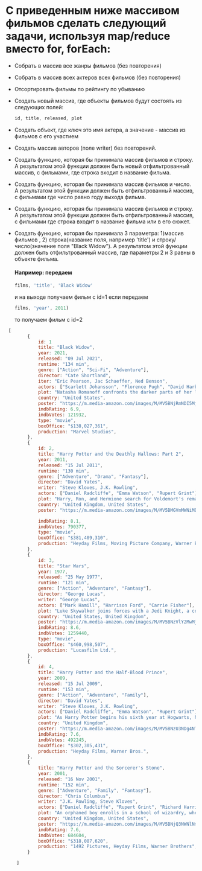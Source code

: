 # C приведенным ниже массивом фильмов сделать следующий задачи, используя **map/reduce вместо for, forEach**:

- Собрать в массив все жанры фильмов (без повторения)
- Собрать в массив всех актеров всех фильмов (без повторения)
- Отсортировать фильмы по рейтингу по убыванию
- Создать новый массив, где объекты фильмов будут состоять из следующих полей:

  ```js
  id, title, released, plot
  ```

- Создать объект, где ключ это имя актера, а значение - массив из фильмов с его участием
- Создать массив авторов (поле writer) без повторений.
- Создать функцию, которая бы принимала массив фильмов и строку. А результатом этой функции должен быть новый отфильтрованный массив, с фильмами, где строка входит в название фильма.
- Создать функцию, которая бы принимала массив фильмов и число. А результатом этой функции должен быть отфильтрованный массив, с фильмами где число равно году выхода фильма.
- Создать функцию, которая бы принимала массив фильмов и строку. А результатом этой функции должен быть отфильтрованный массив, с фильмами где строка входит в название фильма или в его сюжет.
- Создать функцию, которая бы принимала 3 параметра: 1)массив фильмов , 2) строка(название поля, например 'title') и строку/число(значение поля "Black Widow"). А результатом этой функции должен быть отфильтрованный массив, где параметры 2 и 3 равны в объекте фильма.
  #### Например: передаем
  ```js
  films, 'title', 'Black Widow'
  ```
  и на выходе получаем фильм с id=1
  если передаем
  ```js
  films, 'year', 2011)
  ```
  то получаем фильм с id=2

```js
 [
        {
            id: 1
            title: "Black Widow",
            year: 2021,
            released: "09 Jul 2021",
            runtime: "134 min",
            genre: ["Action", "Sci-Fi", "Adventure"],
            director: "Cate Shortland",
            iter: "Eric Pearson, Jac Schaeffer, Ned Benson",
            actors: ["Scarlett Johansson", "Florence Pugh", "David Harbour"],
            plot: "Natasha Romanoff confronts the darker parts of her ledger when a dangerous conspiracy with ties to her past arises.",
            country: "United States",
            poster: "https://m.media-amazon.com/images/M/MV5BNjRmNDI5MjMtMmFhZi00YzcwLWI4ZGItMGI2MjI0N2Q3YmIwXkEyXkFqcGdeQXVyMTkxNjUyNQ@@._V1_SX300.jpg",
            imdbRating: 6.9,
            imdbVotes: 121932,
            type: "movie",
            boxOffice: "$138,027,361",
            production: "Marvel Studios",
        },
        {
            id: 2,
            title: "Harry Potter and the Deathly Hallows: Part 2",
            year: 2011,
            released: "15 Jul 2011",
            runtime: "130 min",
            genre: ["Adventure", "Drama", "Fantasy"],
            director: "David Yates",
            writer: "Steve Kloves, J.K. Rowling",
            actors: ["Daniel Radcliffe", "Emma Watson", "Rupert Grint"],
            plot: "Harry, Ron, and Hermione search for Voldemort's remaining Horcruxes in their effort to destroy the Dark Lord as the final battle rages on at Hogwarts.",
            country: "United Kingdom, United States",
            poster: "https://m.media-amazon.com/images/M/MV5BMGVmMWNiMDktYjQ0Mi00MWIxLTk0N2UtN2ZlYTdkN2IzNDNlXkEyXkFqcGdeQXVyODE5NzE3OTE@._V1_SX300.jpg",

            imdbRating: 8.1,
            imdbVotes: 790377,
            type: "movie",
            boxOffice: "$381,409,310",
            production: "Heyday Films, Moving Picture Company, Warner Bros.",
        },
        {
            id: 3,
            title: "Star Wars",
            year: 1977,
            released: "25 May 1977",
            runtime: "121 min",
            genre: ["Action", "Adventure", "Fantasy"],
            director: "George Lucas",
            writer: "George Lucas",
            actors: ["Mark Hamill", "Harrison Ford", "Carrie Fisher"],
            plot: "Luke Skywalker joins forces with a Jedi Knight, a cocky pilot, a Wookiee and two droids to save the galaxy from the Empire's world-destroying battle station, while also attempting to rescue Princess Leia from the mysterious Darth Vad",
            country: "United States, United Kingdom",
            poster: "https://m.media-amazon.com/images/M/MV5BNzVlY2MwMjktM2E4OS00Y2Y3LWE3ZjctYzhkZGM3YzA1ZWM2XkEyXkFqcGdeQXVyNzkwMjQ5NzM@._V1_SX300.jpg",
            imdbRating: 8.6,
            imdbVotes: 1259440,
            type: "movie",
            boxOffice: "$460,998,507",
            production: "Lucasfilm Ltd.",
        },
        {
            id: 4,
            title: "Harry Potter and the Half-Blood Prince",
            year: 2009,
            released: "15 Jul 2009",
            runtime: "153 min",
            genre: ["Action", "Adventure", "Family"],
            director: "David Yates",
            writer: "Steve Kloves, J.K. Rowling",
            actors: ["Daniel Radcliffe", "Emma Watson", "Rupert Grint"],
            plot: "As Harry Potter begins his sixth year at Hogwarts, he discovers an old book marked as 'the property of the Half-Blood Prince' and begins to learn more about Lord Voldemort\'s dark past.",
            country: "United Kingdom",
            poster: "https://m.media-amazon.com/images/M/MV5BNzU3NDg4NTAyNV5BMl5BanBnXkFtZTcwOTg2ODg1Mg@@._V1_SX300.jpg",
            imdbRating: 7.6,
            imdbVotes: 492245,
            boxOffice: "$302,305,431",
            production: "Heyday Films, Warner Bros.",
        },
        {
            title: "Harry Potter and the Sorcerer's Stone",
            year: 2001,
            released: "16 Nov 2001",
            runtime: "152 min",
            genre: ["Adventure", "Family", "Fantasy"],
            director: "Chris Columbus",
            writer: "J.K. Rowling, Steve Kloves",
            actors: ["Daniel Radcliffe", "Rupert Grint", "Richard Harris"],
            plot: "An orphaned boy enrolls in a school of wizardry, where he learns the truth about himself, his family and the terrible evil that haunts the magical world.",
            country: "United Kingdom, United States",
            poster: "https://m.media-amazon.com/images/M/MV5BNjQ3NWNlNmQtMTE5ZS00MDdmLTlkZjUtZTBlM2UxMGFiMTU3XkEyXkFqcGdeQXVyNjUwNzk3NDc@._V1_SX300.jpg",
            imdbRating: 7.6,
            imdbVotes: 684604,
            boxOffice: "$318,087,620",
            production: "1492 Pictures, Heyday Films, Warner Brothers",
        }

    ]
```
